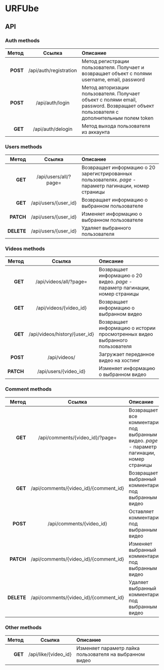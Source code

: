 # URFUbe

## API

### Аuth methods
| Метод | Ссылка | Описание|
|----:|:----:|:---------------|
| **POST** | /api/auth/registration | Метод регистрации пользователя. Получает и возвращает объект c полями username, email, password |
| **POST** | /api/auth/login | Метод авторизации пользователя. Получает объект с полями email, password. Возвращает объект пользователя с дополнительным полем token |
| **GET** | /api/auth/delogin | Метод выхода пользователя из аккаунта |


### Users methods

| Метод | Ссылка | Описание|
|----:|:----:|:---------------|
| **GET** | /api/users/all/?page= | Возвращает информацию о 20 зарегистрированных пользователях. *page* - параметр пагинации, номер страницы |
| **GET** | /api/users/{user_id} | Возвращает информацию о выбранном пользователе |
| **PATCH** | /api/users/{user_id} | Изменяет информацию о выбранном пользователе |
| **DELETE** | /api/users/{user_id} | Удаляет выбранного пользователя |


### Videos methods

| Метод | Ссылка | Описание|
|----:|:----:|:---------------|
| **GET** | /api/videos/all/?page= | Возвращает информацию о 20 видео. *page* - параметр пагинации, номер страницы |
| **GET** | /api/videos/{video_id} | Возвращает информацию о выбранном видео |
| **GET** | /api/videos/history/{user_id} | Возвращает информацию о истории просмотренных видео выбранного пользователя |
| **POST** | /api/videos/ | Загружает переданное видео на хостинг | 
| **PATCH** | /api/users/{video_id} | Изменяет информацию о выбранном видео |

### Comment methods

| Метод | Ссылка | Описание|
|----:|:----:|:---------------|
| **GET** | /api/comments/{video_id}/?page= | Возвращает все комментарии под выбранным видео. *page* - параметр пагинации, номер страницы |
| **GET** | /api/comments/{video_id}/{comment_id} | Возвращает выбранный комментарий под выбранным видео |
| **POST** | /api/comments/{video_id} | Оставляет комментарий под выбранным видео |
| **PATCH** | /api/comments/{video_id}/{comment_id} | Изменяет выбранный комментарий под выбранным видео |
| **DELETE** | /api/comments/{video_id}/{comment_id} | Удаляет выбранный комментарий под выбранным видео |

### Other methods

| Метод | Ссылка | Описание|
|----:|:----:|:---------------|
| **GET** | /api/like/{video_id} | Изменяет параметр лайка пользователя на выбранном видео |

